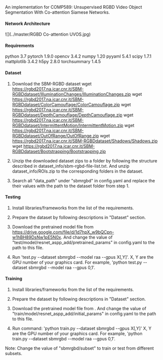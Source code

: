 An implementation for COMP589: Unsupervised RGBD Video Object Segmentation With Co-attention Siamese Networks.

#### Network Architecture 

![](../master/RGBD Co-attention UVOS.jpg)

#### Requirements

python          3.7
pytorch         1.9.0
opencv          3.4.2
numpy           1.20
pyyaml          5.4.1
scipy           1.7.1
mattplotlib     3.4.2
h5py            2.8.0
torchsummary    1.4.5

#### Dataset
1. Download the SBM-RGBD dataset
    wget https://rgbd2017.na.icar.cnr.it/SBM-RGBDdataset/IlluminationChanges/IlluminationChanges.zip
    wget https://rgbd2017.na.icar.cnr.it/SBM-RGBDdataset/ColorCamouflage/ColorCamouflage.zip
    wget https://rgbd2017.na.icar.cnr.it/SBM-RGBDdataset/DepthCamouflage/DepthCamouflage.zip
    wget https://rgbd2017.na.icar.cnr.it/SBM-RGBDdataset/IntermittentMotion/IntermittentMotion.zip
    wget https://rgbd2017.na.icar.cnr.it/SBM-RGBDdataset/OutOfRange/OutOfRange.zip
    wget https://rgbd2017.na.icar.cnr.it/SBM-RGBDdataset/Shadows/Shadows.zip
    wget https://rgbd2017.na.icar.cnr.it/SBM-RGBDdataset/Bootstrapping/Bootstrapping.zip

2. Unzip the downloaded dataset zips to a folder by following the structure described in dataset_info/sbm-rgbd-file-list.txt. And unzip dataset_info/ROIs.zip to the corresponding folders in the dataset.

3. Search all "data_path" under "sbmrgbd" in config.yaml and replace the their values with the path to the dataset folder from step 1.

#### Testing

1. Install libraries/frameworks from the list of the requirements.

2. Prepare the dataset by following descriptions in "Dataset" section.

3. Download the pretrained model file from https://drive.google.com/file/d/1d7hpX_w9bQCpn-w1hBH89DsNw1pE5N0x. And change the value of "test/model/resnet_aspp_add/pretrained_params" in config.yaml to the path to this file.

4. Run 'test.py --dataset sbmrgbd --model raa --gpus X[,Y]'. X, Y are the GPU number of your graphics card. For example, 'python test.py --dataset sbmrgbd --model raa --gpus 0,1'.

#### Training

1. Install libraries/frameworks from the list of the requirements.

2. Prepare the dataset by following descriptions in "Dataset" section.

3. Download the pretrained model file from . And change the value of "train/model/resnet_aspp_add/initial_params" in config.yaml to the path to this file.

4. Run command: 'python train.py --dataset sbmrgbd --gpus X[,Y]' X, Y are the GPU number of your graphics card. For example, 'python train.py --dataset sbmrgbd --model raa --gpus 0,1'.

Note: Change the value of "sbmrgbd/subset" to train or test from different subsets.
